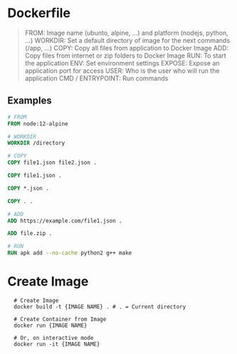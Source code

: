 # Dockerfile

> FROM: Image name (ubunto, alpine, ...) and platform (nodejs, python, ...)
> WORKDIR: Set a default directory of image for the next commands (/app, ...)
> COPY: Copy all files from application to Docker Image
> ADD: Copy files from internet or zip folders to Docker Image
> RUN: To start the application
> ENV: Set environment settings
> EXPOSE: Expose an application port for access
> USER: Who is the user who will run the application
> CMD / ENTRYPOINT: Run commands

## Examples

```Dockerfile
# FROM
FROM node:12-alpine

# WORKDIR
WORKDIR /directory

# COPY
COPY file1.json file2.json .

COPY file1.json .

COPY *.json .

COPY . .

# ADD
ADD https://example.com/file1.json .

ADD file.zip .

# RUN
RUN apk add --no-cache python2 g++ make

```

# Create Image

```shell
  # Create Image
  docker build -t {IMAGE NAME} . # . = Current directory

  # Create Container from Image
  docker run {IMAGE NAME} 

  # Or, on interactive mode
  docker run -it {IMAGE NAME}
```
